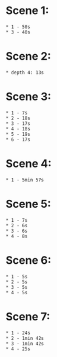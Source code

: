 # Scene 1:
    * 1 - 50s
    * 3 - 40s
# Scene 2:
    * depth 4: 13s
# Scene 3:
    * 1 - 7s
    * 2 - 18s
    * 3 - 17s
    * 4 - 18s
    * 5 - 19s
    * 6 - 17s
# Scene 4:
    * 1 - 5min 57s
# Scene 5:
    * 1 - 7s
    * 2 - 6s
    * 3 - 6s
    * 4 - 8s
# Scene 6:
    * 1 - 5s
    * 2 - 5s
    * 3 - 5s
    * 4 - 5s
# Scene 7:
    * 1 - 24s
    * 2 - 1min 42s
    * 3 - 1min 42s
    * 4 - 25s
